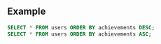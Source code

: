 ---
---

## Example

```sql
SELECT * FROM users ORDER BY achievements DESC;
SELECT * FROM users ORDER BY achievements ASC;
```
